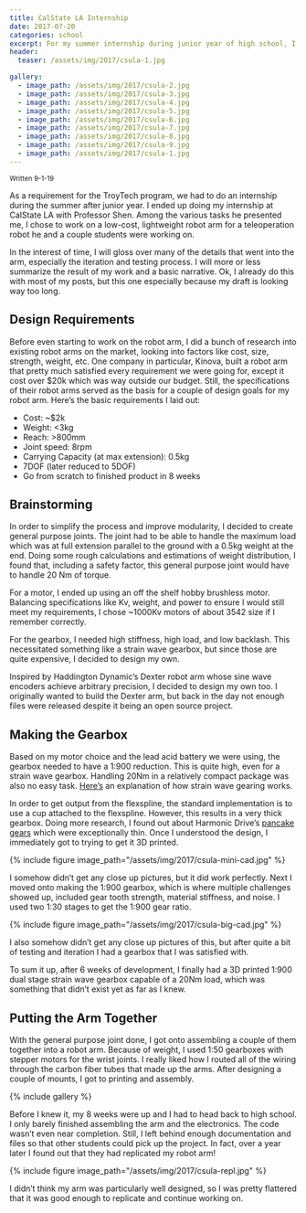 ```yaml
---
title: CalState LA Internship
date: 2017-07-20
categories: school
excerpt: For my summer internship during junior year of high school, I worked at CalState LA designing a low-cost, lightweight robot arm for a teleoperation robot.
header:
  teaser: /assets/img/2017/csula-1.jpg

gallery:
  - image_path: /assets/img/2017/csula-2.jpg
  - image_path: /assets/img/2017/csula-3.jpg
  - image_path: /assets/img/2017/csula-4.jpg
  - image_path: /assets/img/2017/csula-5.jpg
  - image_path: /assets/img/2017/csula-6.jpg
  - image_path: /assets/img/2017/csula-7.jpg
  - image_path: /assets/img/2017/csula-8.jpg
  - image_path: /assets/img/2017/csula-9.jpg
  - image_path: /assets/img/2017/csula-1.jpg
---
```


<sub>Written 9-1-19</sub>

As a requirement for the TroyTech program, we had to do an internship during the summer after junior year. I ended up doing my internship at CalState LA with Professor Shen. Among the various tasks he presented me, I chose to work on a low-cost, lightweight robot arm for a teleoperation robot he and a couple students were working on.

In the interest of time, I will gloss over many of the details that went into the arm, especially the iteration and testing process. I will more or less summarize the result of my work and a basic narrative. Ok, I already do this with most of my posts, but this one especially because my draft is looking way too long.

## Design Requirements

Before even starting to work on the robot arm, I did a bunch of research into existing robot arms on the market, looking into factors like cost, size, strength, weight, etc. One company in particular, Kinova, built a robot arm that pretty much satisfied every requirement we were going for, except it cost over $20k which was way outside our budget. Still, the specifications of their robot arms served as the basis for a couple of design goals for my robot arm. Here’s the basic requirements I laid out:

- Cost: ~$2k
- Weight: <3kg
- Reach: >800mm
- Joint speed: 8rpm
- Carrying Capacity (at max extension): 0.5kg
- 7DOF (later reduced to 5DOF)
- Go from scratch to finished product in 8 weeks

## Brainstorming

In order to simplify the process and improve modularity, I decided to create general purpose joints. The joint had to be able to handle the maximum load which was at full extension parallel to the ground with a 0.5kg weight at the end. Doing some rough calculations and estimations of weight distribution, I found that, including a safety factor, this general purpose joint would have to handle 20 Nm of torque.

For a motor, I ended up using an off the shelf hobby brushless motor. Balancing specifications like Kv, weight, and power to ensure I would still meet my requirements, I chose ~1000Kv motors of about 3542 size if I remember correctly.

For the gearbox, I needed high stiffness, high load, and low backlash. This necessitated something like a strain wave gearbox, but since those are quite expensive, I decided to design my own.

Inspired by Haddington Dynamic’s Dexter robot arm whose sine wave encoders achieve arbitrary precision, I decided to design my own too. I originally wanted to build the Dexter arm, but back in the day not enough files were released despite it being an open source project.

## Making the Gearbox

Based on my motor choice and the lead acid battery we were using, the gearbox needed to have a 1:900 reduction. This is quite high, even for a strain wave gearbox. Handling 20Nm in a relatively compact package was also no easy task. [Here’s](https://en.wikipedia.org/wiki/Harmonic_drive) an explanation of how strain wave gearing works.

In order to get output from the flexspline, the standard implementation is to use a cup attached to the flexspline. However, this results in a very thick gearbox. Doing more research, I found out about Harmonic Drive’s [pancake gears](https://www.harmonicdrive.net/products/component-sets/pancake/fr-2) which were exceptionally thin. Once I understood the design, I immediately got to trying to get it 3D printed.

{% include figure image_path="/assets/img/2017/csula-mini-cad.jpg" %}

I somehow didn’t get any close up pictures, but it did work perfectly. Next I moved onto making the 1:900 gearbox, which is where multiple challenges showed up, included gear tooth strength, material stiffness, and noise. I used two 1:30 stages to get the 1:900 gear ratio.

{% include figure image_path="/assets/img/2017/csula-big-cad.jpg" %}

I also somehow didn’t get any close up pictures of this, but after quite a bit of testing and iteration I had a gearbox that I was satisfied with.

To sum it up, after 6 weeks of development, I finally had a 3D printed 1:900 dual stage strain wave gearbox capable of a 20Nm load, which was something that didn’t exist yet as far as I knew.

## Putting the Arm Together

With the general purpose joint done, I got onto assembling a couple of them together into a robot arm. Because of weight, I used 1:50 gearboxes with stepper motors for the wrist joints. I really liked how I routed all of the wiring through the carbon fiber tubes that made up the arms. After designing a couple of mounts, I got to printing and assembly.

{% include gallery %}

Before I knew it, my 8 weeks were up and I had to head back to high school. I only barely finished assembling the arm and the electronics. The code wasn’t even near completion. Still, I left behind enough documentation and files so that other students could pick up the project. In fact, over a year later I found out that they had replicated my robot arm!

{% include figure image_path="/assets/img/2017/csula-repl.jpg" %}

I didn’t think my arm was particularly well designed, so I was pretty flattered that it was good enough to replicate and continue working on.
